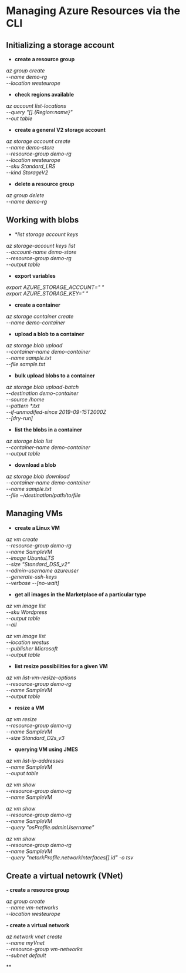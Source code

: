# Managing Azure Resources via the CLI

## Initializing a storage account

- **create a resource group**

*az group create \
	--name demo-rg \
	--location westeurope*
	
- **check regions available**

*az account list-locations \
	--query "[].{Region:name}" \
	--out table*
	
- **create a general V2 storage account**

*az storage account create \
	--name demo-store \
	--resource-group demo-rg \
	--location westeurope \
	--sku Standard_LRS \
	--kind StorageV2*
	
- **delete a resource group**

*az group delete \
	--name demo-rg*
	
## Working with blobs
	
- **list storage account keys*

*az storage-account keys list \
	--account-name demo-store \
	--resource-group demo-rg \
	--output table*

- **export variables**

*export AZURE_STORAGE_ACCOUNT=" " \
	export AZURE_STORAGE_KEY=" "*

- **create a container**

*az storage container create \
	--name demo-container*
	
- **upload a blob to a container**

*az storage blob upload \
	--container-name demo-container \
	--name sample.txt \
	--file sample.txt* 
	
- **bulk upload blobs to a container**

*az storage blob upload-batch \
	--destination demo-container \
	--source /home \
	--pattern \*.txt \
  --if-unmodifed-since 2019-09-15T2000Z \
	--[dry-run]*
	
- **list the blobs in a container**	
	
*az storage blob list \
	--container-name demo-container \
	--output table*
	
- **download a blob**

*az storage blob download \
	--container-name demo-container \
	--name sample.txt \
	--file ~/destination/path/to/file*
	
	
## Managing VMs

- **create a Linux VM**

*az vm create \
	--resource-group demo-rg \
	--name SampleVM \
	--image UbuntuLTS \
	--size "Standard_DS5_v2" \
	--admin-username azureuser \
	--generate-ssh-keys \
	--verbose
	--[no-wait]*
	
- **get all images in the Marketplace of a particular type**

*az vm image list \
	--sku Wordpress \
	--output table \
	--all*
	
*az vm image list \
	--location westus \
	--publisher Microsoft \
	--output table*
	
- **list resize possibilities for a given VM**

*az vm list-vm-resize-options \
	--resource-group demo-rg \
	--name SampleVM \
	--output table*
	
- **resize a VM**

*az vm resize \
	--resource-group demo-rg \
	--name SampleVM \
	--size Standard_D2s_v3*
	
- **querying VM using JMES**

*az vm list-ip-addresses \
	--name SampleVM \
	--ouput table*
	
*az vm show \
	--resource-group demo-rg \
	--name SampleVM*
	
*az vm show \
	--resource-group demo-rg \
	--name SampleVM \
	--query "osProfile.adminUsername"*
	
*az vm show \
	--resource-group demo-rg \
	--name SampleVM \
	--query "netorkProfile.networkInterfaces[].id" -o tsv*
	
## Create a virtual netowrk (VNet)

**- create a resource group**

*az group create \
	--name vm-networks \
	--location westeurope*
	
**- create a virtual network**

*az network vnet create \
	--name myVnet \
	--resource-group vm-networks \
	--subnet default*
	
**